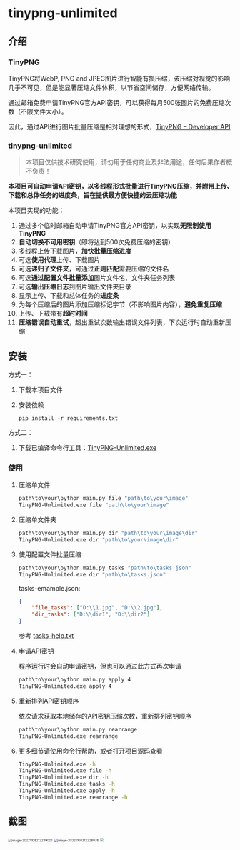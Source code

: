 # tinypng-unlimited

## 介绍

### TinyPNG

TinyPNG将WebP, PNG and JPEG图片进行智能有损压缩，该压缩对视觉的影响几乎不可见，但是能显著压缩文件体积，以节省空间储存，方便网络传输。

通过邮箱免费申请TinyPNG官方API密钥，可以获得每月500张图片的免费压缩次数（不限文件大小）。

因此，通过API进行图片批量压缩是相对理想的形式，[TinyPNG – Developer API](https://tinypng.com/developers)

### tinypng-unlimited

> 本项目仅供技术研究使用，请勿用于任何商业及非法用途，任何后果作者概不负责！

**本项目可自动申请API密钥，以多线程形式批量进行TinyPNG压缩，并附带上传、下载和总体任务的进度条，旨在提供最方便快捷的云压缩功能**

本项目实现的功能：

1. 通过多个临时邮箱自动申请TinyPNG官方API密钥，以实现**无限制使用TinyPNG**
2. **自动切换不可用密钥**（即将达到500次免费压缩的密钥）
3. 多线程上传下载图片，**加快批量压缩进度**
4. 可选**使用代理**上传、下载图片
5. 可选**递归子文件夹**，可通过**正则匹配**需要压缩的文件名
6. 可选**通过配置文件批量添加**图片文件名、文件夹任务列表
7. 可选**输出压缩日志**到图片输出文件夹目录
8. 显示上传、下载和总体任务的**进度条**
9. 为每个压缩后的图片添加压缩标记字节（不影响图片内容），**避免重复压缩**
10. 上传、下载带有**超时时间**
11. **压缩错误自动重试**，超出重试次数输出错误文件列表，下次运行时自动重新压缩



## 安装

方式一：

1. 下载本项目文件

2. 安装依赖
   
	```
	pip install -r requirements.txt
	```

方式二：

1. 下载已编译命令行工具：[TinyPNG-Unlimited.exe](https://github.com/ruchuby/TinyPNG-Unlimited/releases)



### 使用

1. 压缩单文件
    ```bash
    path\to\your\python main.py file "path\to\your\image"
    TinyPNG-Unlimited.exe file "path\to\your\image"
    ```
    
2. 压缩单文件夹
   ```bash
   path\to\your\python main.py dir "path\to\your\image\dir"
   TinyPNG-Unlimited.exe dir "path\to\your\image\dir"
   ```
   
3. 使用配置文件批量压缩
	```bash
    path\to\your\python main.py tasks "path\to\tasks.json"
    TinyPNG-Unlimited.exe dir "path\to\tasks.json"
	```
	tasks-emample.json: 
	
	```json
	{
		"file_tasks": ["D:\\1.jpg", "D:\\2.jpg"],
		"dir_tasks": ["D:\\dir1", "D:\\dir2"]
	}
	```
	
	参考 [tasks-help.txt](https://github.com/ruchuby/TinyPNG-Unlimited/blob/develop/bin/tasks-help.txt)
	
4. 申请API密钥

   程序运行时会自动申请密钥，但也可以通过此方式再次申请
	```bash
    path\to\your\python main.py apply 4
    TinyPNG-Unlimited.exe apply 4
	```
   
5. 重新排列API密钥顺序

	依次请求获取本地储存的API密钥压缩次数，重新排列密钥顺序
	
	```bash
	path\to\your\python main.py rearrange
	TinyPNG-Unlimited.exe rearrange
	```

6. 更多细节请使用命令行帮助，或者打开项目源码查看

   ```bash
   TinyPNG-Unlimited.exe -h
   TinyPNG-Unlimited.exe file -h
   TinyPNG-Unlimited.exe dir -h
   TinyPNG-Unlimited.exe tasks -h
   TinyPNG-Unlimited.exe apply -h
   TinyPNG-Unlimited.exe rearrange -h
   ```




## 截图

<img src="https://pic1.imgdb.cn/item/636a58ea16f2c2beb165ee92.jpg" alt="image-20221108212239001" style="zoom:50%;" />

<img src="https://pic1.imgdb.cn/item/636a592b16f2c2beb1664075.jpg" alt="image-20221108212228078" style="zoom:50%;" />

<img src="https://pic1.imgdb.cn/item/636a597c16f2c2beb166a678.jpg" style="zoom:50%;" />
